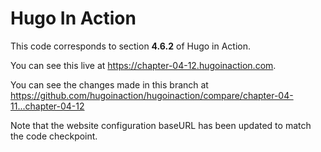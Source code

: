 Hugo In Action
===============

This code corresponds to section **4.6.2** of Hugo in Action.

You can see this live at https://chapter-04-12.hugoinaction.com.

You can see the changes made in this branch at https://github.com/hugoinaction/hugoinaction/compare/chapter-04-11...chapter-04-12

Note that the website configuration baseURL has been updated to match the code checkpoint.
